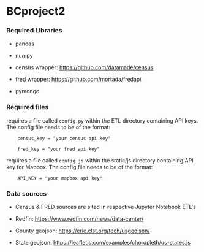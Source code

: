 # BCproject2

### Required Libraries

* pandas

* numpy

* census wrapper:
https://github.com/datamade/census

* fred wrapper:
https://github.com/mortada/fredapi

* pymongo



### Required files

requires a file called ```config.py``` within the ETL directory containing API keys. The config file needs to be of the format: 

        census_key = "your census api key"

        fred_key = "your fred api key"


requires a file called ```config.js``` within the static/js directory containing API key for Mapbox. The config file needs to be of the format: 

        API_KEY = "your mapbox api key"



### Data sources

* Census & FRED sources are sited in respective Jupyter Notebook ETL's

* Redfin:
https://www.redfin.com/news/data-center/

* County geojson:
https://eric.clst.org/tech/usgeojson/

* State geojson:
https://leafletjs.com/examples/choropleth/us-states.js

